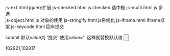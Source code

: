 js-ext.html jquery扩展
js-checked.html js checked 选中框
js-multi.html  js 多选	
js-object.html js 对象的使用
js-stringify.html js系统化
js-iframe.html iframe框架
js-keycode.html 回车提交

submit 默认value为 '提交'
使用value='' 这样就替换默认值
<input type="submit" value="" class="search_ico">


102921,102817